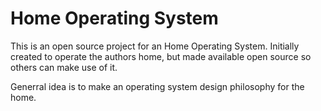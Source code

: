 # Home Operating System

This is an open source project for an Home Operating System. Initially created to operate the authors home, but made available open source so others can make use of it.

Generral idea is to make an operating system design philosophy for the home.